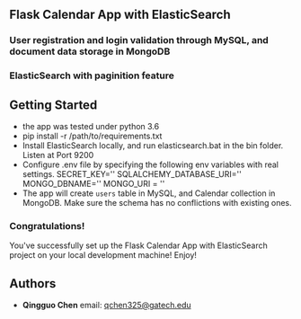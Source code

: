 ## Flask Calendar App with ElasticSearch

### User registration and login validation through MySQL, and document data storage in MongoDB
### ElasticSearch with paginition feature

## Getting Started

* the app was tested under python 3.6
* pip install -r /path/to/requirements.txt
* Install ElasticSearch locally, and run elasticsearch.bat in the bin folder. Listen at Port 9200
* Configure .env file by specifying the following env variables with real settings.
      SECRET_KEY=''
      SQLALCHEMY_DATABASE_URI=''
      MONGO_DBNAME=''
      MONGO_URI = ''
* The app will create `users` table in MySQL, and Calendar collection in MongoDB. Make sure the schema has no conflictions with existing ones.

### Congratulations!
You've successfully set up the Flask Calendar App with ElasticSearch project on your local development machine! Enjoy!

## Authors
* __Qingguo Chen__  email: qchen325@gatech.edu

